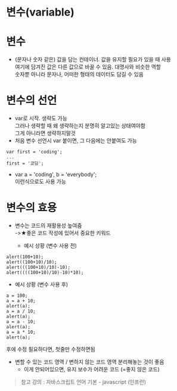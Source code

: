 변수(variable)
==============
# 변수
* (문자나 숫자 같은) 값을 담는 컨테이너. 값을 유지할 필요가 있을 때 사용   
여기에 담겨진 값은 다른 값으로 바꿀 수 있음. 대명사와 비슷한 역할   
숫자뿐 아니라 문자나, 어떠한 형태의 데이터도 담길 수 있음   

# 변수의 선언
* var로 시작. 생략도 가능   
그러나 생략할 때 왜 생략하는지 분명히 알고있는 상태여야함   
그게 아니라면 생략하지말것   
* 처음 변수 선언시 var 붙이면, 그 다음에는 안붙여도 가능   
```
var first = 'coding';
...
first = '코딩';
```
* var a = 'coding', b = 'everybody';   
이런식으로도 사용 가능

# 변수의 효용
* 변수는 코드의 재활용성 높여줌   
->★좋은 코드 작성에 있어서 중요한 키워드

  * 예시 상황 (변수 사용 전)
```
alert(100+10);
alert((100+10)/10);
alert(((100+10)/10)-10);
alert((((100+10)/10)-10)*10);
```
   
  * 예시 상황 (변수 사용 후)
```
a = 100;
a = a + 10;
alert(a);
a = a / 10;
alert(a);
a = a - 10;
alert(a);
a = a * 10;      
alert(a);
```
후에 수정 필요하다면, 첫줄만 수정하면됨

* 변할 수 있는 코드 영역 / 변하지 않는 코드 영역 분리해놓는 것이 좋음
  * 이게 안되어있으면, 유지 보수가 어려운 코드 (=좋지 않은 코드)

> 참고 강의 : 자바스크립트 언어 기본 - javascript (인프런)
